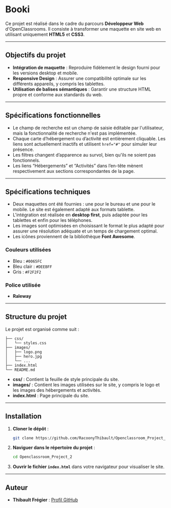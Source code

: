 # Booki

Ce projet est réalisé dans le cadre du parcours **Développeur Web** d'OpenClassrooms. Il consiste à transformer une maquette en site web en utilisant uniquement **HTML5** et **CSS3**.

---

## Objectifs du projet

- **Intégration de maquette** : Reproduire fidèlement le design fourni pour les versions desktop et mobile.
- **Responsive Design** : Assurer une compatibilité optimale sur les différents appareils, y compris les tablettes.
- **Utilisation de balises sémantiques** : Garantir une structure HTML propre et conforme aux standards du web.

---

## Spécifications fonctionnelles

- Le champ de recherche est un champ de saisie éditable par l'utilisateur, mais la fonctionnalité de recherche n'est pas implémentée.
- Chaque carte d’hébergement ou d’activité est entièrement cliquable. Les liens sont actuellement inactifs et utilisent `href="#"` pour simuler leur présence.
- Les filtres changent d’apparence au survol, bien qu'ils ne soient pas fonctionnels.
- Les liens “Hébergements” et “Activités” dans l’en-tête mènent respectivement aux sections correspondantes de la page.

---

## Spécifications techniques

- Deux maquettes ont été fournies : une pour le bureau et une pour le mobile. Le site est également adapté aux formats tablette.
- L'intégration est réalisée en **desktop first**, puis adaptée pour les tablettes et enfin pour les téléphones.
- Les images sont optimisées en choisissant le format le plus adapté pour assurer une résolution adéquate et un temps de chargement optimal.
- Les icônes proviennent de la bibliothèque **Font Awesome**.

### Couleurs utilisées

- Bleu : `#0065FC`
- Bleu clair : `#DEEBFF`
- Gris : `#F2F2F2`

### Police utilisée

- **Raleway**

---

## Structure du projet

Le projet est organisé comme suit :

```
├── css/
│   └── styles.css
├── images/
│   ├── logo.png
│   ├── hero.jpg
│   └── ...
├── index.html
└── README.md
```

- **css/** : Contient la feuille de style principale du site.
- **images/** : Contient les images utilisées sur le site, y compris le logo et les images des hébergements et activités.
- **index.html** : Page principale du site.

---

## Installation

1. **Cloner le dépôt** :
   ```bash
   git clone https://github.com/RacoonyThibault/Openclassroom_Project_2.git
   ```

2. **Naviguer dans le répertoire du projet** :
   ```bash
   cd Openclassroom_Project_2
   ```

3. **Ouvrir le fichier `index.html`** dans votre navigateur pour visualiser le site.

---

## Auteur

- **Thibault Frégier** : [Profil GitHub](https://github.com/RacoonyThibault)

